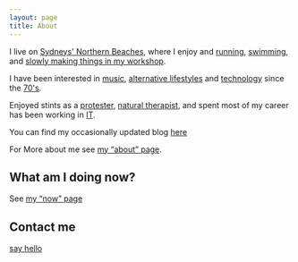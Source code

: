 ```yaml
---
layout: page
title: About
---
```


<p>
  I live on <a href="">Sydneys' Northern Beaches</a>,
  where I enjoy and <a href="">running</a>, <a href="">swimming</a>, and
  <a href="">slowly making things in my workshop</a>.
</p>
<p>
  I have been interested in <a href="">music</a>, <a href="">alternative lifestyles</a> and <a href="">technology</a> since the <a href="">70's</a>.
</p>
<p>
  Enjoyed stints as a <a href="">protester</a>, <a href="">natural therapist</a>, and spent most of my career has been working in <a href="https://www.linkedin.com/in/williampickup/">IT</a>.
</p>
<p>
You can find my occasionally updated blog <a href="https://social.williampickup.org">here</a>
</p>
<p>
  For More about me see <a href="/about.html">my “about” page</a>.
</p>
<h2>
  What am I doing now?
</h2>
<p>
  See <a href="/now.html">my “now” page</a>
</p>
<h2>
  Contact me
</h2>
<p>
<a href="/contact.html">say hello</a>
</p>
